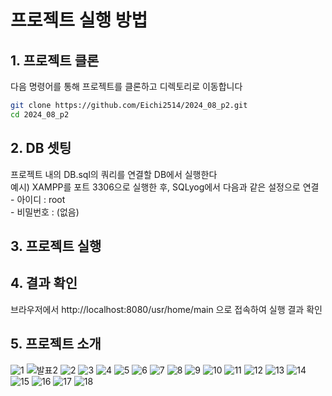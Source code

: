 # 프로젝트 실행 방법

## 1. 프로젝트 클론
   다음 명령어를 통해 프로젝트를 클론하고 디렉토리로 이동합니다
```bash
git clone https://github.com/Eichi2514/2024_08_p2.git
cd 2024_08_p2
```

## 2. DB 셋팅
   프로젝트 내의 DB.sql의 쿼리를 연결할 DB에서 실행한다 <br>
   예시) XAMPP를 포트 3306으로 실행한 후, SQLyog에서 다음과 같은 설정으로 연결 <br>
     - 아이디 : root <br>
     - 비밀번호 : (없음) <br>
    
## 3. 프로젝트 실행

## 4. 결과 확인
   브라우저에서 http://localhost:8080/usr/home/main 으로 접속하여 실행 결과 확인

## 5. 프로젝트 소개

![1](https://github.com/user-attachments/assets/81f74f7c-b29d-4eb1-9760-586913deecdf)
![발표2](https://github.com/user-attachments/assets/2fe5395c-04b3-4d72-967b-e4b4816c62f2)
![2](https://github.com/user-attachments/assets/ce2ce9cb-1228-4947-a8b8-cdf0058ef1fb)
![3](https://github.com/user-attachments/assets/d2a5b78a-4028-461f-99f8-1ebf0c125a6e)
![4](https://github.com/user-attachments/assets/7487d658-1ae9-49e8-aa0e-5706e093187b)
![5](https://github.com/user-attachments/assets/a91ee4a9-29e9-4bbd-8aee-5cca6a46567f)
![6](https://github.com/user-attachments/assets/f2fc1c03-0d70-4352-9f5e-c1ac9a02dacb)
![7](https://github.com/user-attachments/assets/a600bf87-814c-44bc-903f-edd24eb4942e)
![8](https://github.com/user-attachments/assets/89fd78d1-2f29-4a62-87d8-dbe8e51da3eb)
![9](https://github.com/user-attachments/assets/2be68ca8-f542-4c7d-bafd-443ee1dbf3a9)
![10](https://github.com/user-attachments/assets/86c4e1bb-8a45-4cae-9512-743d24b82ad1)
![11](https://github.com/user-attachments/assets/55d46682-1e36-4f31-b9dd-7c0eb8777df0)
![12](https://github.com/user-attachments/assets/7f41468f-1fd5-4044-b93c-8e01a00cabfd)
![13](https://github.com/user-attachments/assets/95dbf209-f76e-4604-a0c7-ff7c13a9e5c1)
![14](https://github.com/user-attachments/assets/99af0528-c832-43c8-953b-4e7cb45f23a3)
![15](https://github.com/user-attachments/assets/0534bbde-b301-4271-a486-02d9ae5a8fe0)
![16](https://github.com/user-attachments/assets/7939439f-ccee-49e4-881d-5c01502f3acf)
![17](https://github.com/user-attachments/assets/49786841-e9f9-4b55-9a3c-debd0928236c)
![18](https://github.com/user-attachments/assets/68441894-31d9-44cf-8ae6-d52f5683a6ce)
